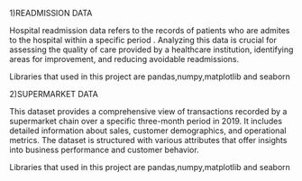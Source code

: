 1)READMISSION DATA

Hospital readmission data refers to the records of patients who are admites  to the hospital within a specific period . Analyzing this data is crucial for assessing the quality of care provided by a healthcare institution, identifying areas for improvement, and reducing avoidable readmissions.

Libraries that used in this project are pandas,numpy,matplotlib and seaborn


2)SUPERMARKET DATA

This dataset provides a comprehensive view of transactions recorded by a supermarket chain over a specific three-month period in 2019. It includes detailed information about sales, customer demographics, and operational metrics. The dataset is structured with various attributes that offer insights into business performance and customer behavior.

Libraries that used in this project are pandas,numpy,matplotlib and seaborn
